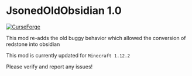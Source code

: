 JsonedOldObsidian 1.0
=========
[![ CurseForge](http://cf.way2muchnoise.eu/355519.svg)](https://www.curseforge.com/minecraft/mc-mods/jsoned-old-obsidian)

This mod re-adds the old buggy behavior which allowed the conversion of redstone into obsidian

This mod is currently updated for `Minecraft 1.12.2` 

Please verify and report any issues!
